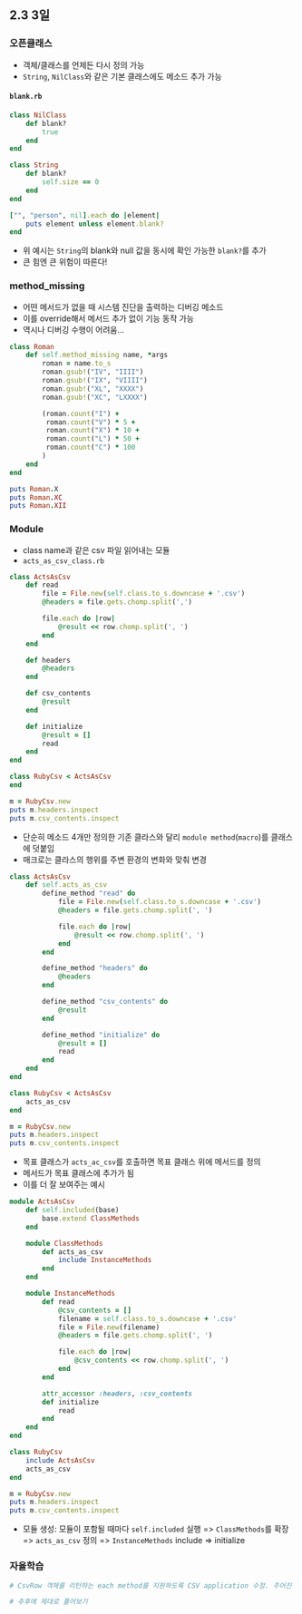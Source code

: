 ## 2.3 3일

### 오픈클래스
- 객체/클래스를 언제든 다시 정의 가능
- `String`, `NilClass`와 같은 기본 클래스에도 메소드 추가 가능

#### `blank.rb`

```ruby
class NilClass
    def blank?
        true
    end
end

class String
    def blank?
        self.size == 0
    end
end

["", "person", nil].each do |element|
    puts element unless element.blank?
end
```

- 위 예시는 `String`의 blank와 null 값을 동시에 확인 가능한 `blank?`를 추가
- 큰 힘엔 큰 위험이 따른다!

### method_missing

- 어떤 메서드가 없을 때 시스템 진단을 출력하는 디버깅 메소드
- 이를 override해서 메서드 추가 없이 기능 동작 가능
- 역시나 디버깅 수행이 어려움...

```ruby
class Roman
    def self.method_missing name, *args
        roman = name.to_s
        roman.gsub!("IV", "IIII")
        roman.gsub!("IX", "VIIII")
        roman.gsub!("XL", "XXXX")
        roman.gsub!("XC", "LXXXX")

        (roman.count("I") +
         roman.count("V") * 5 +
         roman.count("X") * 10 +
         roman.count("L") * 50 +
         roman.count("C") * 100
        )
    end
end

puts Roman.X
puts Roman.XC
puts Roman.XII
```


### Module

- class name과 같은 csv 파일 읽어내는 모듈
- `acts_as_csv_class.rb`
```ruby
class ActsAsCsv
    def read
        file = File.new(self.class.to_s.downcase + '.csv')
        @headers = file.gets.chomp.split(',')

        file.each do |row|
            @result << row.chomp.split(', ')
        end
    end

    def headers
        @headers
    end

    def csv_contents
        @result
    end

    def initialize
        @result = []
        read
    end
end

class RubyCsv < ActsAsCsv
end

m = RubyCsv.new
puts m.headers.inspect
puts m.csv_contents.inspect
```

- 단순히 메소드 4개만 정의한 기존 클라스와 달리 `module method`(`macro`)를 클래스에 덧붙임
- 매크로는 클라스의 행위를 주변 환경의 변화와 맞춰 변경

```ruby
class ActsAsCsv
    def self.acts_as_csv
        define_method "read" do
            file = File.new(self.class.to_s.downcase + '.csv')
            @headers = file.gets.chomp.split(', ')

            file.each do |row|
                @result << row.chomp.split(', ')
            end
        end

        define_method "headers" do
            @headers
        end

        define_method "csv_contents" do
            @result
        end

        define_method "initialize" do
            @result = []
            read
        end
    end
end

class RubyCsv < ActsAsCsv
    acts_as_csv
end

m = RubyCsv.new
puts m.headers.inspect
puts m.csv_contents.inspect
```
- 목표 클래스가 `acts_ac_csv`를 호출하면 목표 클래스 위에 메서드를 정의
- 메서드가 목표 클래스에 추가가 됨
- 이를 더 잘 보여주는 예시

```ruby
module ActsAsCsv
    def self.included(base)
        base.extend ClassMethods
    end

    module ClassMethods
        def acts_as_csv
            include InstanceMethods
        end
    end

    module InstanceMethods
        def read
            @csv_contents = []
            filename = self.class.to_s.downcase + '.csv'
            file = File.new(filename)
            @headers = file.gets.chomp.split(', ')

            file.each do |row|
                @csv_contents << row.chomp.split(', ')
            end
        end

        attr_accessor :headers, :csv_contents
        def initialize
            read
        end
    end
end

class RubyCsv
    include ActsAsCsv
    acts_as_csv
end

m = RubyCsv.new
puts m.headers.inspect
puts m.csv_contents.inspect
```

- 모듈 생성: 모듈이 포함될 때마다 `self.included` 실행 => `ClassMethods`를 확장 => `acts_as_csv` 정의 => `InstanceMethods` include => initialize

### 자율학습

```ruby
# CsvRow 객체를 리턴하는 each method를 지원하도록 CSV application 수정. 주어진 헤딩 값에 해당하는 칼럼 값을 리턴하도록 method_missing 사용

# 추후에 제대로 풀어보기
```
